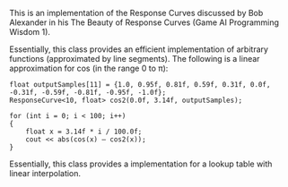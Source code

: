 This is an implementation of the Response Curves discussed by Bob Alexander in his The Beauty of Response Curves (Game AI Programming Wisdom 1).

Essentially, this class provides an efficient implementation of arbitrary functions (approximated by line segments).
The following is a linear approximation for cos (in the range 0 to π):

```
float outputSamples[11] = {1.0, 0.95f, 0.81f, 0.59f, 0.31f, 0.0f, -0.31f, -0.59f, -0.81f, -0.95f, -1.0f};
ResponseCurve<10, float> cos2(0.0f, 3.14f, outputSamples);

for (int i = 0; i < 100; i++)
{
	float x = 3.14f * i / 100.0f;
	cout << abs(cos(x) – cos2(x));
}
```

Essentially, this class provides a implementation for a lookup table with linear interpolation.